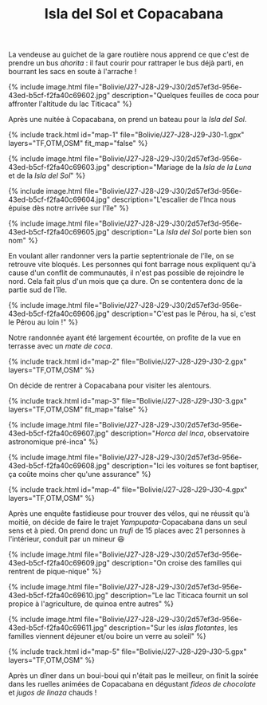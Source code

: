 ﻿---
title: "Isla del Sol et Copacabana"
permalink: /Bolivie/J27-J28-J29-J30/
sidebar:
  nav: "bolivie"
enable_tracks: true
---

La vendeuse au guichet de la gare routière nous apprend ce que c'est de prendre un bus *ahorita* : il faut courir pour rattraper le bus déjà parti, en bourrant les sacs en soute à l'arrache !

{% include image.html file="Bolivie/J27-J28-J29-J30/2d57ef3d-956e-43ed-b5cf-f2fa40c69602.jpg" description="Quelques feuilles de coca pour affronter l'altitude du lac Titicaca" %}

Après une nuitée à Copacabana, on prend un bateau pour la *Isla del Sol*.

{% include track.html id="map-1" file="Bolivie/J27-J28-J29-J30-1.gpx" layers="TF,OTM,OSM" fit_map="false" %}

{% include image.html file="Bolivie/J27-J28-J29-J30/2d57ef3d-956e-43ed-b5cf-f2fa40c69603.jpg" description="Mariage de la *Isla de la Luna* et de la *Isla del Sol*" %}

{% include image.html file="Bolivie/J27-J28-J29-J30/2d57ef3d-956e-43ed-b5cf-f2fa40c69604.jpg" description="L'escalier de l'Inca nous épuise dès notre arrivée sur l'île" %}

{% include image.html file="Bolivie/J27-J28-J29-J30/2d57ef3d-956e-43ed-b5cf-f2fa40c69605.jpg" description="La *Isla del Sol* porte bien son nom" %}

En voulant aller randonner vers la partie septentrionale de l'île, on se retrouve vite bloqués.
Les personnes qui font barrage nous expliquent qu'à cause d'un conflit de communautés, il n'est pas possible de rejoindre le nord.
Cela fait plus d'un mois que ça dure. On se contentera donc de la partie sud de l'île.

{% include image.html file="Bolivie/J27-J28-J29-J30/2d57ef3d-956e-43ed-b5cf-f2fa40c69606.jpg" description="C'est pas le Pérou, ha si, c'est le Pérou au loin !" %}

Notre randonnée ayant été largement écourtée, on profite de la vue en terrasse avec un *mate de coca*.

{% include track.html id="map-2" file="Bolivie/J27-J28-J29-J30-2.gpx" layers="TF,OTM,OSM" %}

On décide de rentrer à Copacabana pour visiter les alentours.

{% include track.html id="map-3" file="Bolivie/J27-J28-J29-J30-3.gpx" layers="TF,OTM,OSM" fit_map="false" %}

{% include image.html file="Bolivie/J27-J28-J29-J30/2d57ef3d-956e-43ed-b5cf-f2fa40c69607.jpg" description="*Horca del Inca*, observatoire astronomique pré-inca" %}

{% include image.html file="Bolivie/J27-J28-J29-J30/2d57ef3d-956e-43ed-b5cf-f2fa40c69608.jpg" description="Ici les voitures se font baptiser, ça coûte moins cher qu'une assurance" %}

{% include track.html id="map-4" file="Bolivie/J27-J28-J29-J30-4.gpx" layers="TF,OTM,OSM" %}

Après une enquête fastidieuse pour trouver des vélos, qui ne réussit qu'à moitié, on décide de faire le trajet *Yampupata*-Copacabana dans un seul sens et à pied.
On prend donc un *trufi* de 15 places avec 21 personnes à l'intérieur, conduit par un mineur :laughing:

{% include image.html file="Bolivie/J27-J28-J29-J30/2d57ef3d-956e-43ed-b5cf-f2fa40c69609.jpg" description="On croise des familles qui rentrent de pique-nique" %}

{% include image.html file="Bolivie/J27-J28-J29-J30/2d57ef3d-956e-43ed-b5cf-f2fa40c69610.jpg" description="Le lac Titicaca fournit un sol propice à l'agriculture, de quinoa entre autres" %}

{% include image.html file="Bolivie/J27-J28-J29-J30/2d57ef3d-956e-43ed-b5cf-f2fa40c69611.jpg" description="Sur les *islas flotantes*, les familles viennent déjeuner et/ou boire un verre au soleil" %}

{% include track.html id="map-5" file="Bolivie/J27-J28-J29-J30-5.gpx" layers="TF,OTM,OSM" %}

Après un dîner dans un boui-boui qui n'était pas le meilleur, on finit la soirée dans les ruelles animées de Copacabana en dégustant *fideos de chocolate* et *jugos de linaza* chauds !
